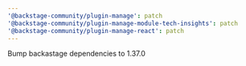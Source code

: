 ```yaml
---
'@backstage-community/plugin-manage': patch
'@backstage-community/plugin-manage-module-tech-insights': patch
'@backstage-community/plugin-manage-react': patch
---
```


Bump backastage dependencies to 1.37.0
